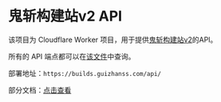 # 鬼斩构建站v2 API

该项目为 Cloudflare Worker 项目，用于提供[鬼斩构建站v2](https://github.com/ybw0014/guizhan-builds-2)的API。

所有的 API 端点都可以在[该文件](https://github.com/ybw0014/guizhan-builds-2-api/blob/master/src/index.ts)中查询。

部署地址：`https://builds.guizhanss.com/api/`

部分文档：[点击查看](https://builds.guizhanss.com/api/docs)
